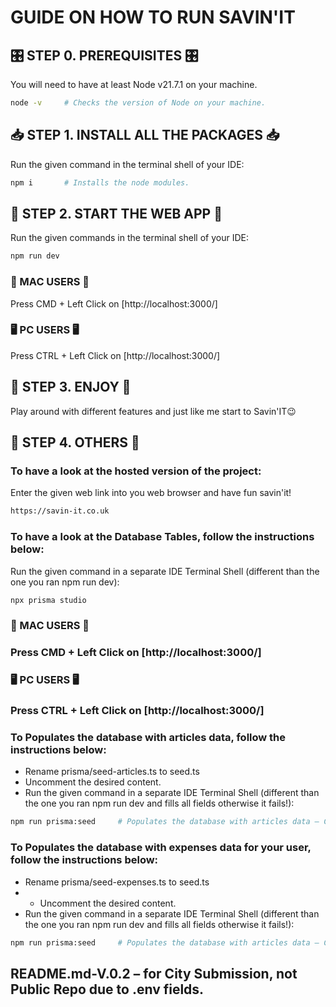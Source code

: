 # GUIDE ON HOW TO RUN SAVIN'IT #


## 🎛️ STEP 0. PREREQUISITES 🎛️ ##


You will need to have at least Node v21.7.1 on your machine.
```bash
node -v     # Checks the version of Node on your machine.
```



## 📥 STEP 1. INSTALL ALL THE PACKAGES 📥 ##


Run the given command in the terminal shell of your IDE:
```bash
npm i       # Installs the node modules.
```



## 🛫 STEP 2. START THE WEB APP 🛫 ##


Run the given commands in the terminal shell of your IDE:
```bash
npm run dev
```
### 🍏 MAC USERS 🍏 ###
Press CMD + Left Click on [http://localhost:3000/]

### 🖥️ PC USERS 🖥️ ###
Press CTRL + Left Click on [http://localhost:3000/]



## 💫 STEP 3. ENJOY 💫 ##


Play around with different features and just like me start to Savin'IT😉



## 🧰 STEP 4. OTHERS 🧰 ##


### To have a look at the hosted version of the project: ###
Enter the given web link into you web browser and have fun savin'it!
```html
https://savin-it.co.uk
```

### To have a look at the Database Tables, follow the instructions below: ###
Run the given command in a separate IDE Terminal Shell (different than the one you ran npm run dev):
```bash
npx prisma studio
```
### 🍏 MAC USERS 🍏 ###
### Press CMD + Left Click on [http://localhost:3000/] ###

### 🖥️ PC USERS 🖥️ ###
### Press CTRL + Left Click on [http://localhost:3000/] ###


### To Populates the database with articles data, follow the instructions below: ###
- Rename prisma/seed-articles.ts to seed.ts
- Uncomment the desired content.
- Run the given command in a separate IDE Terminal Shell (different than the one you ran npm run dev and fills all fields otherwise it fails!):
```bash
npm run prisma:seed     # Populates the database with articles data – CF. prisma/seed.ts
```

### To Populates the database with expenses data for your user, follow the instructions below: ###
- Rename prisma/seed-expenses.ts to seed.ts
- - Uncomment the desired content.
- Run the given command in a separate IDE Terminal Shell (different than the one you ran npm run dev and fills all fields otherwise it fails!):
```bash
npm run prisma:seed     # Populates the database with articles data – CF. prisma/seed.ts
```


## README.md-V.0.2 – for City Submission, not Public Repo due to .env fields.
